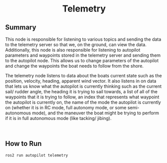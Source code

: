 # <p style="text-align: center;"> Telemetry </p>

## **Summary**
This node is responsible for listening to various topics and sending the data to the telemetry server so that we, on the ground, can view the data. Additionally, this node is also responsible for listening to autopilot parameters and waypoints stored in the telemetry server and sending them to the autopilot node. This allows us to change parameters of the autopilot and change the waypoints the boat needs to follow from the shore.  

The telemetry node listens to data about the boats current state such as the position, velocity, heading, apparent wind vector. It also listens in on data that lets us know what the autopilot is currently thinking such as the current sail/ rudder angle, the heading it is trying to sail towards, a list of all of the waypoints that it is trying to follow, an index that represents what waypoint the autopilot is currently on, the name of the mode the autopilot is currently on (whether it is in RC mode, full autonomy mode, or some semi-autonomous mode), and the maneuver the boat might be trying to perform if it is in full autonomous mode (like tacking/ jibing).


<br>

## **How to Run**

```sh
ros2 run autopilot telemetry
```
